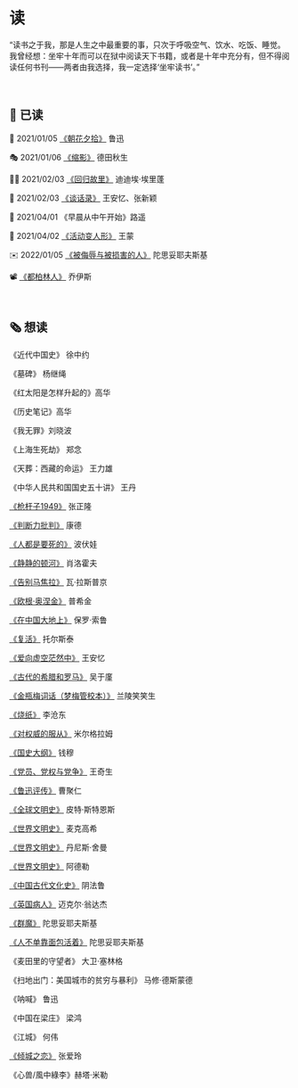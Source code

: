 # 读

“读书之于我，那是人生之中最重要的事，只次于呼吸空气、饮水、吃饭、睡觉。我曾经想：坐牢十年而可以在狱中阅读天下书籍，或者是十年中充分有，但不得阅读任何书刊——两者由我选择，我一定选择‘坐牢读书’。”

<br>

## 📰 已读

🌺 2021/01/05 [《朝花夕拾》](https://book.douban.com/subject/22788645/) 鲁迅

🎭 2021/01/06 [《缩影》](https://book.douban.com/subject/3202953/) 德田秋生

🚶‍♀️ 2021/02/03 [《回归故里》](https://book.douban.com/subject/34942789/) 迪迪埃·埃里蓬

📙 2021/02/03 [《谈话录》](https://book.douban.com/subject/30394391/) 王安忆、张新颖 

🌅 2021/04/01 《早晨从中午开始》路遥

👺 2021/04/02 [《活动变人形》](https://book.douban.com/subject/26810934/) 王蒙

✉️ 2022/01/05 [《被侮辱与被损害的人》](https://book.douban.com/subject/4708144/) 陀思妥耶夫斯基

📽 [《都柏林人》](https://book.douban.com/subject/20412093/) 乔伊斯

<br>

## 🗞 想读

《近代中国史》 徐中约 

《墓碑》 杨继绳 

《红太阳是怎样升起的》高华 

《历史笔记》高华 

《我无罪》刘晓波

《上海生死劫》 郑念 

《天葬：西藏的命运》 王力雄

《中华人民共和国国史五十讲》 王丹

[《枪杆子1949》](https://book.douban.com/subject/3225740/) 张正隆

[《判断力批判》](https://book.douban.com/subject/1137244/) 康德

[《人都是要死的》](https://book.douban.com/subject/1340498/) 波伏娃

[《静静的顿河》](https://book.douban.com/subject/4908877/) 肖洛霍夫

[《告别马焦拉》](https://book.douban.com/subject/1201844/) 瓦·拉斯普京 

[《欧根·奥涅金》](https://book.douban.com/subject/3241695/) 普希金

[《在中国大地上》](https://book.douban.com/subject/35148942/) 保罗·索鲁

[《复活》](https://book.douban.com/subject/1880990/) 托尔斯泰

[《爱向虚空茫然中》](https://book.douban.com/subject/24817332/) 王安忆

[《古代的希腊和罗马》](https://book.douban.com/subject/20431880/) 吴于廑

[《金瓶梅词话（梦梅管校本）》](https://book.douban.com/subject/2054034/) 兰陵笑笑生

[《烧纸》](https://book.douban.com/subject/30441551/) 李沧东

[《对权威的服从》](https://book.douban.com/subject/20477116/) 米尔格拉姆 

[《国史大纲》](https://book.douban.com/subject/26803736/) 钱穆 

[《党员、党权与党争》](https://book.douban.com/subject/5372471/) 王奇生 

[《鲁迅评传》](https://book.douban.com/subject/1491083/) 曹聚仁

[《全球文明史》](https://book.douban.com/subject/1792303/) 皮特·斯特恩斯 

[《世界文明史》](https://book.douban.com/subject/1103066/) 麦克高希

[《世界文明史》](https://book.douban.com/subject/2184884/) 丹尼斯·舍曼 

[《世界文明史》](https://book.douban.com/subject/10518124/) 阿德勒 

[《中国古代文化史》](https://book.douban.com/subject/3062799/) 阴法鲁

[《英国病人》](https://book.douban.com/subject/10583075/) 迈克尔·翁达杰

[《群魔》](https://book.douban.com/subject/26324821/) 陀思妥耶夫斯基

[《人不单靠面包活着》](https://book.douban.com/subject/24871605/) 陀思妥耶夫斯基

《麦田里的守望者》 大卫·塞林格

《扫地出门：美国城市的贫穷与暴利》 马修·德斯蒙德

《呐喊》 鲁迅

《中国在梁庄》 梁鸿

《江城》 何伟

[《倾城之恋》](https://book.douban.com/subject/10757940/) 张爱玲

《心兽/風中綠李》赫塔·米勒
